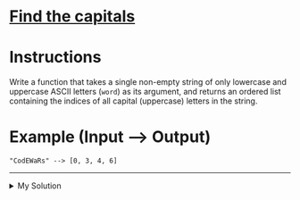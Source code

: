 # [Find the capitals](https://www.codewars.com/kata/539ee3b6757843632d00026b)

# Instructions

Write a function that takes a single non-empty string of only lowercase and uppercase ASCII letters (`word`) as its
argument, and returns an ordered list containing the indices of all capital (uppercase) letters in the string.

# Example (Input --> Output)

```
"CodEWaRs" --> [0, 3, 4, 6]
```

---

<details><summary>My Solution</summary>

```js
const capitals = function (word) {
  const result = [];

  word.split("").forEach((letter, i) => {
    if (letter.toUpperCase() === letter) result.push(i);
  });

  return result;
};
```

</details>
